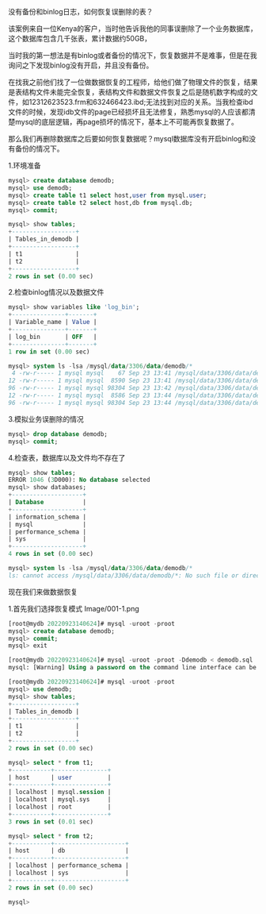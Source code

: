 没有备份和binlog日志，如何恢复误删除的表？

该案例来自一位Kenya的客户，当时他告诉我他的同事误删除了一个业务数据库，这个数据库包含几千张表，累计数据约50GB，

当时我的第一想法是有binlog或者备份的情况下，恢复数据并不是难事，但是在我询问之下发现binlog没有开启，并且没有备份。



在找我之前他们找了一位做数据恢复的工程师，给他们做了物理文件的恢复，结果是表结构文件未能完全恢复，表结构文件和数据文件恢复之后是随机数字构成的文件，如12312623523.frm和632466423.ibd;无法找到对应的关系。当我检查ibd文件的时候，发现idb文件的page已经损坏且无法修复，熟悉mysql的人应该都清楚mysql的底层逻辑，再page损坏的情况下，基本上不可能再恢复数据了。



那么我们再删除数据库之后要如何恢复数据呢？mysql数据库没有开启binlog和没有备份的情况下。

1.环境准备

```sql
mysql> create database demodb;
mysql> use demodb;
mysql> create table t1 select host,user from mysql.user;
mysql> create table t2 select host,db from mysql.db;
mysql> commit;

mysql> show tables;
+------------------+
| Tables_in_demodb |
+------------------+
| t1               |
| t2               |
+------------------+
2 rows in set (0.00 sec)
```

2.检查binlog情况以及数据文件

```sql
mysql> show variables like 'log_bin';
+---------------+-------+
| Variable_name | Value |
+---------------+-------+
| log_bin       | OFF   |
+---------------+-------+
1 row in set (0.00 sec)
```

```sql
mysql> system ls -lsa /mysql/data/3306/data/demodb/*
 4 -rw-r----- 1 mysql mysql    67 Sep 23 13:41 /mysql/data/3306/data/demodb/db.opt
12 -rw-r----- 1 mysql mysql  8590 Sep 23 13:41 /mysql/data/3306/data/demodb/t1.frm
96 -rw-r----- 1 mysql mysql 98304 Sep 23 13:42 /mysql/data/3306/data/demodb/t1.ibd
12 -rw-r----- 1 mysql mysql  8586 Sep 23 13:44 /mysql/data/3306/data/demodb/t2.frm
96 -rw-r----- 1 mysql mysql 98304 Sep 23 13:44 /mysql/data/3306/data/demodb/t2.ibd
```

3.模拟业务误删除的情况

```sql
mysql> drop database demodb;
mysql> commit;
```

4.检查表，数据库以及文件均不存在了

```sql
mysql> show tables;
ERROR 1046 (3D000): No database selected
mysql> show databases;
+--------------------+
| Database           |
+--------------------+
| information_schema |
| mysql              |
| performance_schema |
| sys                |
+--------------------+
4 rows in set (0.00 sec)

mysql> system ls -lsa /mysql/data/3306/data/demodb/*
ls: cannot access /mysql/data/3306/data/demodb/*: No such file or directory
```

现在我们来做数据恢复

1.首先我们选择恢复模式
Image/001-1.png








```sql
[root@mydb 20220923140624]# mysql -uroot -proot
mysql> create database demodb;
mysql> commit;
mysql> exit

[root@mydb 20220923140624]# mysql -uroot -proot -Ddemodb < demodb.sql
mysql: [Warning] Using a password on the command line interface can be insecure.

[root@mydb 20220923140624]# mysql -uroot -proot
mysql> use demodb;
mysql> show tables;
+------------------+
| Tables_in_demodb |
+------------------+
| t1               |
| t2               |
+------------------+
2 rows in set (0.00 sec)

mysql> select * from t1;
+-----------+---------------+
| host      | user          |
+-----------+---------------+
| localhost | mysql.session |
| localhost | mysql.sys     |
| localhost | root          |
+-----------+---------------+
3 rows in set (0.01 sec)

mysql> select * from t2;
+-----------+--------------------+
| host      | db                 |
+-----------+--------------------+
| localhost | performance_schema |
| localhost | sys                |
+-----------+--------------------+
2 rows in set (0.00 sec)

mysql>
```

